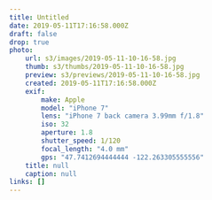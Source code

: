 ```yaml
---
title: Untitled
date: 2019-05-11T17:16:58.000Z
draft: false
drop: true
photo:
    url: s3/images/2019-05-11-10-16-58.jpg
    thumb: s3/thumbs/2019-05-11-10-16-58.jpg
    preview: s3/previews/2019-05-11-10-16-58.jpg
    created: 2019-05-11T17:16:58.000Z
    exif:
        make: Apple
        model: "iPhone 7"
        lens: "iPhone 7 back camera 3.99mm f/1.8"
        iso: 32
        aperture: 1.8
        shutter_speed: 1/120
        focal_length: "4.0 mm"
        gps: "47.7412694444444 -122.263305555556"
    title: null
    caption: null
links: []
---
```

